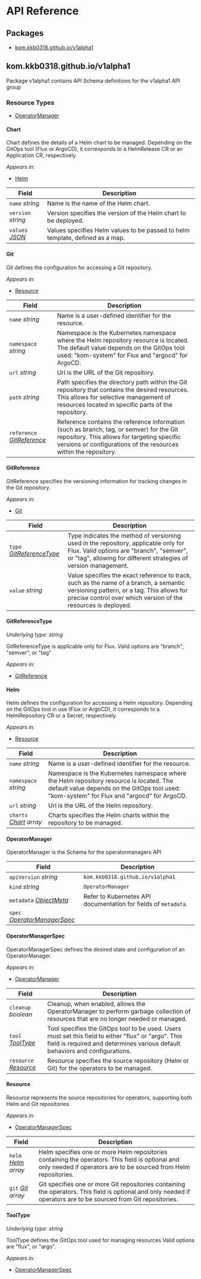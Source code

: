 # API Reference

## Packages
- [kom.kkb0318.github.io/v1alpha1](#komkkb0318githubiov1alpha1)


## kom.kkb0318.github.io/v1alpha1

Package v1alpha1 contains API Schema definitions for the  v1alpha1 API group

### Resource Types
- [OperatorManager](#operatormanager)



#### Chart



Chart defines the details of a Helm chart to be managed. Depending on the GitOps tool (Flux or ArgoCD), it corresponds to a HelmRelease CR or an Application CR, respectively.

_Appears in:_
- [Helm](#helm)

| Field | Description |
| --- | --- |
| `name` _string_ | Name is the name of the Helm chart. |
| `version` _string_ | Version specifies the version of the Helm chart to be deployed. |
| `values` _[JSON](#json)_ | Values specifies Helm values to be passed to helm template, defined as a map. |


#### Git



Git defines the configuration for accessing a Git repository.

_Appears in:_
- [Resource](#resource)

| Field | Description |
| --- | --- |
| `name` _string_ | Name is a user-defined identifier for the resource. |
| `namespace` _string_ | Namespace is the Kubernetes namespace where the Helm repository resource is located. The default value depends on the GitOps tool used: "kom-system" for Flux and "argocd" for ArgoCD. |
| `url` _string_ | Url is the URL of the Git repository. |
| `path` _string_ | Path specifies the directory path within the Git repository that contains the desired resources. This allows for selective management of resources located in specific parts of the repository. |
| `reference` _[GitReference](#gitreference)_ | Reference contains the reference information (such as branch, tag, or semver) for the Git repository. This allows for targeting specific versions or configurations of the resources within the repository. |


#### GitReference



GitReference specifies the versioning information for tracking changes in the Git repository.

_Appears in:_
- [Git](#git)

| Field | Description |
| --- | --- |
| `type` _[GitReferenceType](#gitreferencetype)_ | Type indicates the method of versioning used in the repository, applicable only for Flux. Valid options are "branch", "semver", or "tag", allowing for different strategies of version management. |
| `value` _string_ | Value specifies the exact reference to track, such as the name of a branch, a semantic versioning pattern, or a tag. This allows for precise control over which version of the resources is deployed. |


#### GitReferenceType

_Underlying type:_ _string_

GitReferenceType is applicable only for Flux. Valid options are "branch", "semver", or "tag"

_Appears in:_
- [GitReference](#gitreference)



#### Helm



Helm defines the configuration for accessing a Helm repository. Depending on the GitOps tool in use (Flux or ArgoCD), it corresponds to a HelmRepository CR or a Secret, respectively.

_Appears in:_
- [Resource](#resource)

| Field | Description |
| --- | --- |
| `name` _string_ | Name is a user-defined identifier for the resource. |
| `namespace` _string_ | Namespace is the Kubernetes namespace where the Helm repository resource is located. The default value depends on the GitOps tool used: "kom-system" for Flux and "argocd" for ArgoCD. |
| `url` _string_ | Url is the URL of the Helm repository. |
| `charts` _[Chart](#chart) array_ | Charts specifies the Helm charts within the repository to be managed. |


#### OperatorManager



OperatorManager is the Schema for the operatormanagers API



| Field | Description |
| --- | --- |
| `apiVersion` _string_ | `kom.kkb0318.github.io/v1alpha1`
| `kind` _string_ | `OperatorManager`
| `metadata` _[ObjectMeta](https://kubernetes.io/docs/reference/generated/kubernetes-api/v1.28/#objectmeta-v1-meta)_ | Refer to Kubernetes API documentation for fields of `metadata`. |
| `spec` _[OperatorManagerSpec](#operatormanagerspec)_ |  |


#### OperatorManagerSpec



OperatorManagerSpec defines the desired state and configuration of an OperatorManager.

_Appears in:_
- [OperatorManager](#operatormanager)

| Field | Description |
| --- | --- |
| `cleanup` _boolean_ | Cleanup, when enabled, allows the OperatorManager to perform garbage collection of resources that are no longer needed or managed. |
| `tool` _[ToolType](#tooltype)_ | Tool specifies the GitOps tool to be used. Users must set this field to either "flux" or "argo". This field is required and determines various default behaviors and configurations. |
| `resource` _[Resource](#resource)_ | Resource specifies the source repository (Helm or Git) for the operators to be managed. |




#### Resource



Resource represents the source repositories for operators, supporting both Helm and Git repositories.

_Appears in:_
- [OperatorManagerSpec](#operatormanagerspec)

| Field | Description |
| --- | --- |
| `helm` _[Helm](#helm) array_ | Helm specifies one or more Helm repositories containing the operators. This field is optional and only needed if operators are to be sourced from Helm repositories. |
| `git` _[Git](#git) array_ | Git specifies one or more Git repositories containing the operators. This field is optional and only needed if operators are to be sourced from Git repositories. |


#### ToolType

_Underlying type:_ _string_

ToolType defines the GitOps tool used for managing resources Valid options are "flux", or "argo".

_Appears in:_
- [OperatorManagerSpec](#operatormanagerspec)




